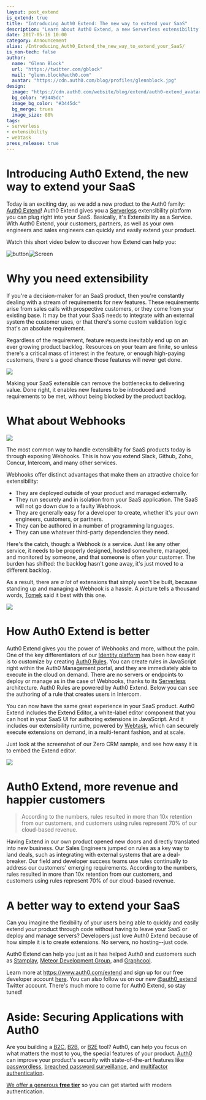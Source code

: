 ```yaml
---
layout: post_extend
is_extend: true
title: "Introducing Auth0 Extend: The new way to extend your SaaS"
description: "Learn about Auth0 Extend, a new Serverless extensibility platform that enables rapid extension and customization of your SaaS"
date: 2017-05-16 10:00
category: Announcement
alias: /Introducing_Auth0_Extend_the_new_way_to_extend_your_SaaS/
is_non-tech: false
author:
  name: "Glenn Block"
  url: "https://twitter.com/gblock"
  mail: "glenn.block@auth0.com"
  avatar: "https://cdn.auth0.com/blog/profiles/glennblock.jpg"
design:
  image: "https://cdn.auth0.com/website/blog/extend/auth0-extend_avatar.png"
  bg_color: "#3445dc"
  image_bg_color: "#3445dc"
  bg_merge: trues
  image_size: 80%
tags:
- serverless
- extensibility
- webtask
press_release: true
---
```

# Introducing Auth0 Extend, the new way to extend your SaaS  

Today is an exciting day, as we add a new product to the Auth0 family: [Auth0 Extend](https://www.auth0.com/extend?utm_medium=blog&utm_campaign=extend_launch&utm_source=auth0.com)! Auth0 Extend gives you a [Serverless](https://martinfowler.com/articles/serverless.html) extensibility platform you can plug right into your SaaS. Basically, it's Extensibility as a Service. With Auth0 Extend, your customers, partners, as well as your own engineers and sales engineers can quickly and easily extend your product.

Watch this short video below to discover how Extend can help you:

<script src="//fast.wistia.com/embed/medias/gdmdh89ehj.jsonp" async></script>
<script src="//fast.wistia.com/assets/external/E-v1.js" async></script>


<div class="empower-video-button wistia_embed wistia_async_gdmdh89ehj popover=true popoverContent=html"><img class="video-button" src="https://cdn.auth0.com/website/auth0-extend/icons/empower-button-video.svg" alt="button"><img class="video-screen" src="https://cdn.auth0.com/website/auth0-extend/images/empower-screen-video.jpg" alt="Screen"></div>

# Why you need extensibility

If you're a decision-maker for an SaaS product, then you're constantly dealing with a stream of requirements for new features. These requirements arise from sales calls with prospective customers, or they come from your existing base. It may be that your SaaS needs to integrate with an external system the customer uses, or that there's some custom validation logic that's an absolute requirement.

Regardless of the requirement, feature requests inevitably end up on an ever growing product backlog. Resources on your team are finite, so unless there's a critical mass of interest in the feature, or enough high-paying customers, there's a good chance those features will never get done.
<p><p><p>
<img src="https://cdn.auth0.com/website/blog/extend_launch_dibert.jpg"/>
<p>

Making your SaaS extensible can remove the bottlenecks to delivering value. Done right, it enables new features to be introduced and requirements to be met, without being blocked by the product backlog.

# What about Webhooks

<img src="https://cdn.auth0.com/website/blog/extend/flow2.png"/>

The most common way to handle extensibility for SaaS products today is through exposing Webhooks. This is how you extend Slack, Github, Zoho, Concur, Intercom, and many other services.  

Webhooks offer distinct advantages that make them an attractive choice for extensibility:

* They are deployed outside of your product and managed externally.
* They run securely and in isolation from your SaaS application. The SaaS will not go down due to a faulty Webhook.
* They are generally easy for a developer to create, whether it's your own engineers, customers, or partners.
* They can be authored in a number of programming languages.
* They can use whatever third-party dependencies they need.

Here's the catch, though: a Webhook _is_ a service. Just like any other service, it needs to be properly designed, hosted somewhere, managed, and monitored by someone, and that someone is often your customer. The burden has shifted: the backlog hasn't gone away, it's just moved to a different backlog.

As a result, there are _a lot_ of extensions that simply won't be built, because standing up and managing a Webhook is a hassle. A picture tells a thousand words, [Tomek](https://tomasz.janczuk.org/) said it best with this one.

<img src="https://cdn.auth0.com/website/blog/extend/graph2.png"/>

# How Auth0 Extend is better

Auth0 Extend gives you the power of Webhooks and more, without the pain.
One of the key differentiators of our [Identity platform](https://auth0.com/how-it-works) has been how easy it is to customize by creating [Auth0 Rules](https://auth0.com/docs/rules). You can create rules in JavaScript right within the Auth0 Management portal, and they are immediately able to execute in the cloud on demand. There are no servers or endpoints to deploy or manage as in the case of Webhooks, thanks to its [Serverless](https://martinfowler.com/articles/serverless.html) architecture. Auth0 Rules are powered by Auth0 Extend. Below you can see the authoring of a rule that creates users in Intercom.

You can now have the same great experience in your SaaS product. Auth0 Extend includes the Extend Editor, a white-label editor component that you can host in your SaaS UI for authoring extensions in JavaScript. And it includes our extensibility runtime, powered by [Webtask](https://webtask.io), which can securely execute extensions on demand, in a multi-tenant fashion, and at scale.

Just look at the screenshot of our Zero CRM sample, and see how easy it is to embed the Extend editor.

<img src="https://cdn.auth0.com/website/blog/extend/screenshot-editor.png"/>

# Auth0 Extend, more revenue and happier customers

> According to the numbers, rules resulted in more than 10x retention from our customers,
> and customers using rules represent 70% of our cloud-based revenue.

Having Extend in our own product opened new doors and directly translated into new business. Our Sales Engineers jumped on rules as a key way to land deals, such as integrating with external systems that are a deal-breaker. Our field and developer success teams use rules continually to address our customers' emerging requirements. According to the numbers, rules resulted in more than 10x retention from our customers, and customers using rules represent 70% of our cloud-based revenue.

# A better way to extend your SaaS

Can you imagine the flexibility of your users being able to quickly and easily extend _your_ product through code without having to leave your SaaS or deploy and manage servers? Developers just love Auth0 Extend because of how simple it is to create extensions. No servers, no hosting--just code.

Auth0 Extend can help you just as it has helped Auth0 and customers such as [Stamplay](https://stamplay.com), [Meteor Development Group](https://meteor.com), and [Graphcool](https://graph.cool).

Learn more at https://www.auth0.com/extend and sign up for our free developer account [here](https://auth0.com/extend/try). You can also follow us on our new [@auth0_extend](https://twitter.com/auth0_extend) Twitter account. There's much more to come for Auth0 Extend, so stay tuned!

# Aside: Securing Applications with Auth0

Are you building a [B2C](https://auth0.com/b2c-customer-identity-management), [B2B](https://auth0.com/b2b-enterprise-identity-management), or [B2E](https://auth0.com/b2e-identity-management-for-employees) tool? Auth0, can help you focus on what matters the most to you, the special features of your product. [Auth0](https://auth0.com/) can improve your product's security with state-of-the-art features like [passwordless](https://auth0.com/passwordless), [breached password surveillance](https://auth0.com/breached-passwords), and [multifactor authentication](https://auth0.com/multifactor-authentication).

[We offer a generous **free tier**](https://auth0.com/pricing) so you can get started with modern authentication.
